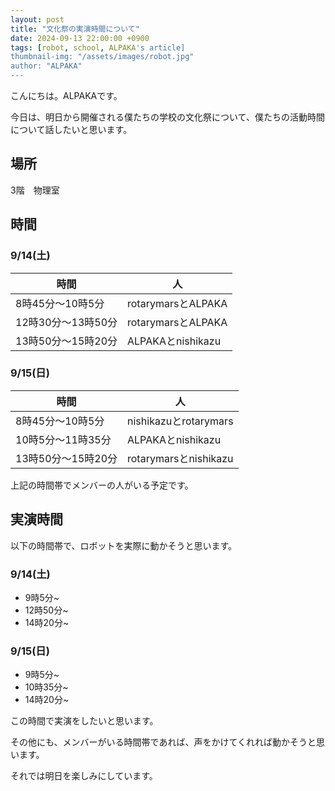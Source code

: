 ```yaml
---
layout: post
title: "文化祭の実演時間について"
date: 2024-09-13 22:00:00 +0900
tags: [robot, school, ALPAKA's article]
thumbnail-img: "/assets/images/robot.jpg"
author: "ALPAKA"
---
```


こんにちは。ALPAKAです。

今日は、明日から開催される僕たちの学校の文化祭について、僕たちの活動時間について話したいと思います。

## 場所
3階　物理室

## 時間

### 9/14(土)

| 時間 | 人 |
| --- | --- |
| 8時45分～10時5分 | rotarymarsとALPAKA
| 12時30分～13時50分 | rotarymarsとALPAKA
| 13時50分～15時20分 | ALPAKAとnishikazu

### 9/15(日)

| 時間 | 人 |
| --- | --- |
| 8時45分～10時5分 | nishikazuとrotarymars
| 10時5分～11時35分 | ALPAKAとnishikazu
| 13時50分～15時20分 | rotarymarsとnishikazu

上記の時間帯でメンバーの人がいる予定です。

## 実演時間

以下の時間帯で、ロボットを実際に動かそうと思います。

### 9/14(土)

- 9時5分~
- 12時50分~
- 14時20分~

### 9/15(日)
- 9時5分~
- 10時35分~
- 14時20分~

この時間で実演をしたいと思います。

その他にも、メンバーがいる時間帯であれば、声をかけてくれれば動かそうと思います。

それでは明日を楽しみにしています。
